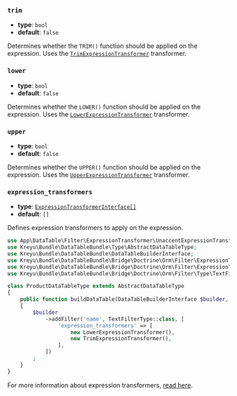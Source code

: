### `trim`

- **type**: `bool`
- **default**: `false`

Determines whether the `TRIM()` function should be applied on the expression. Uses the [`TrimExpressionTransformer`](https://github.com/Kreyu/data-table-bundle/blob/main/src/Bridge/Doctrine/Orm/Filter/ExpressionTransformer/TrimExpressionTransformer.php) transformer.

### `lower`

- **type**: `bool`
- **default**: `false`

Determines whether the `LOWER()` function should be applied on the expression. Uses the [`LowerExpressionTransformer`](https://github.com/Kreyu/data-table-bundle/blob/main/src/Bridge/Doctrine/Orm/Filter/ExpressionTransformer/LowerExpressionTransformer.php) transformer.

### `upper`

- **type**: `bool`
- **default**: `false`

Determines whether the `UPPER()` function should be applied on the expression. Uses the [`UpperExpressionTransformer`](https://github.com/Kreyu/data-table-bundle/blob/main/src/Bridge/Doctrine/Orm/Filter/ExpressionTransformer/UpperExpressionTransformer.php) transformer.

### `expression_transformers`

- **type**: [`ExpressionTransformerInterface[]`](https://github.com/Kreyu/data-table-bundle/blob/main/src/Bridge/Doctrine/Orm/Filter/ExpressionTransformer/ExpressionTransformerInterface.php)
- **default**: `[]`

Defines expression transformers to apply on the expression.

```php
use App\DataTable\Filter\ExpressionTransformer\UnaccentExpressionTransformer;
use Kreyu\Bundle\DataTableBundle\Type\AbstractDataTableType;
use Kreyu\Bundle\DataTableBundle\DataTableBuilderInterface;
use Kreyu\Bundle\DataTableBundle\Bridge\Doctrine\Orm\Filter\ExpressionTransformer\LowerExpressionTransformer;
use Kreyu\Bundle\DataTableBundle\Bridge\Doctrine\Orm\Filter\ExpressionTransformer\TrimExpressionTransformer;
use Kreyu\Bundle\DataTableBundle\Bridge\Doctrine\Orm\Filter\Type\TextFilterType;

class ProductDataTableType extends AbstractDataTableType
{
    public function buildDataTable(DataTableBuilderInterface $builder, array $options): void
    {
        $builder
            ->addFilter('name', TextFilterType::class, [
                'expression_transformers' => [
                    new LowerExpressionTransformer(),
                    new TrimExpressionTransformer(),
                ],
            ])
        ;
    }
}
```

For more information about expression transformers, [read here](../../../../docs/integrations/doctrine-orm/expression-transformers.md).
